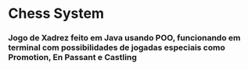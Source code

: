 <h1>Chess System</h1>
<h3> Jogo de Xadrez feito em Java usando POO, funcionando em terminal com possibilidades de jogadas especiais como Promotion, En Passant e Castling </h3>
